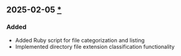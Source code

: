 ## 2025-02-05 [*](https://github.com/masutaka/sandbox/pull/92)

### Added
- Added Ruby script for file categorization and listing
- Implemented directory file extension classification functionality